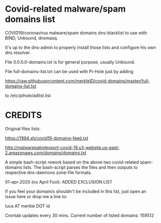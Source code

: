 # Covid-related malware/spam domains list

COVID19/coronavirus malware/spam domains dns-blacklist to use with BIND, Unbound, dnsmasq.

It's up to the dns-admin to properly install those lists and configure his own dns resolver.

File 0.0.0.0-domains.txt is for general purpose, usually Unbound.

File full-domains-list.txt can be used with Pi-Hole just by adding


https://raw.githubusercontent.com/merkleID/covid-domains/master/full-domains-list.txt


to /etc/pihole/adlist.list



# CREDITS

Original files lists:

https://1984.sh/covid19-domains-feed.txt

http://malwarepatrolexport-covid-19.s3-website.us-east-2.amazonaws.com/domains/domains.txt

A simple bash-script rework based on the above two covid-related spam-domains lists.
The bash-script parses the files and then outputs to respective dns-daemons zone-file formats.

01-apr-2020 (no April Fool): ADDED EXCLUSION LIST

If you feel your domain/s shouldn't be included in this list, just open an issue here or drop me a line to:


luca AT merkle DOT id 


Crontab updates every 30 mins.
Current number of listed domains: 159512
